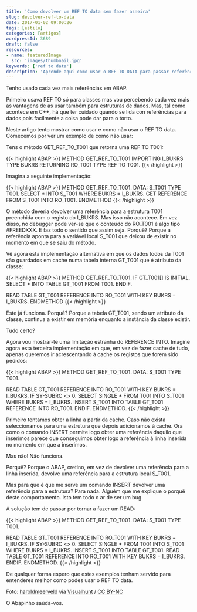 ```yaml
---
title: 'Como devolver um REF TO data sem fazer asneira'
slug: devolver-ref-to-data
date: 2017-01-02 09:00:26
tags: [estilo]
categories: [artigos]
wordpressId: 3689
draft: false
resources:
- name: featuredImage
  src: 'images/thumbnail.jpg'
keywords: ['ref to data']
description: 'Aprende aqui como usar o REF TO DATA para passar referências de dados entre métodos. E aprender também como fazer asneira a tentá-lo.'
---
```

Tenho usado cada vez mais referências em ABAP.

Primeiro usava REF TO só para classes mas vou percebendo cada vez mais as vantagens de as usar também para estruturas de dados. Mas, tal como acontece em C++, há que ter cuidado quando se lida con referências para dados pois facilmente a coisa pode dar para o torto.

Neste artigo tento mostrar como usar e como não usar o REF TO data. Comecemos por ver um exemplo de como não usar:

<!--more-->

Tens o método GET_REF_TO_T001 que retorna uma REF TO T001:


{{< highlight ABAP >}}
METHOD GET_REF_TO_T001
  IMPORTING
    I_BUKRS TYPE BUKRS
  RETURNING
    RO_T001 TYPE REF TO T001.
{{< /highlight >}}

Imagina a seguinte implementação:


{{< highlight ABAP >}}
METHOD GET_REF_TO_T001.
  DATA: S_T001 TYPE T001.
  SELECT * INTO S_T001 WHERE BUKRS = I_BUKRS.
  GET REFERENCE FROM S_T001 INTO RO_T001.
ENDMETHOD
{{< /highlight >}}

O método deveria devolver uma referência para a estrutura T001 preenchida com o registo do I_BUKRS. Mas isso não acontece. Em vez disso, no debugger pode ver-se que o conteúdo do RO_T001 é algo tipo #FREEDXXX. E faz todo o sentido que assim seja. Porquê? Porque a referência aponta para a variável local S_T001 que deixou de existir no momento em que se saiu do método.

Vê agora esta implementação alternativa em que os dados todos da T001 são guardados em cache numa tabela interna GT_T001 que é atributo da classe:


{{< highlight ABAP >}}
METHOD GET_REF_TO_T001.
  IF GT_T001[] IS INITIAL.
    SELECT * INTO TABLE GT_T001
      FROM T001.
  ENDIF.

  READ TABLE GT_T001 REFERENCE INTO RO_T001 WITH KEY BUKRS = I_BUKRS.
ENDMETHOD
{{< /highlight >}}

Este já funciona. Porquê? Porque a tabela GT_T001, sendo um atributo da classe, continua a existir em memória enquanto a instância da classe existir.

Tudo certo?

Agora vou mostrar-te uma limitação estranha do REFERENCE INTO. Imagine agora esta terceira implementação em que, em vez de fazer cache de tudo, apenas queremos ir acrescentando à cache os registos que forem sido pedidos:


{{< highlight ABAP >}}
METHOD GET_REF_TO_T001.
  DATA: S_T001 TYPE T001.

  READ TABLE GT_T001 REFERENCE INTO RO_T001 WITH KEY BUKRS = I_BUKRS.
  IF SY-SUBRC <> 0.
    SELECT SINGLE * FROM T001 INTO S_T001 WHERE BUKRS = I_BUKRS.
    INSERT S_T001 INTO TABLE GT_T001 REFERENCE INTO RO_T001.
  ENDIF.
ENDMETHOD.
{{< /highlight >}}

Primeiro tentamos obter a linha a partir da cache. Caso não exista seleccionamos para uma estrutura que depois adicionamos à cache. Ora como o comando INSERT permite logo obter uma referência daquilo que inserimos parece que conseguimos obter logo a referência à linha inserida no momento em que a inserimos.

Mas não! Não funciona.

Porquê? Porque o ABAP, cretino, em vez de devolver uma referência para a linha inserida, devolve uma referência para a estrutura local S_T001.

Mas para que é que me serve um comando INSERT devolver uma referência para a estrutura? Para nada. Alguém que me explique o porquê deste comportamento. Isto tem todo o ar de ser um bug.

A solução tem de passar por tornar a fazer um READ:


{{< highlight ABAP >}}
METHOD GET_REF_TO_T001.
  DATA: S_T001 TYPE T001.

  READ TABLE GT_T001 REFERENCE INTO RO_T001 WITH KEY BUKRS = I_BUKRS.
  IF SY-SUBRC <> 0.
    SELECT SINGLE * FROM T001 INTO S_T001 WHERE BUKRS = I_BUKRS.
    INSERT S_T001 INTO TABLE GT_T001.
    READ TABLE GT_T001 REFERENCE INTO RO_T001 WITH KEY BUKRS = I_BUKRS.
  ENDIF.
ENDMETHOD.
{{< /highlight >}}

De qualquer forma espero que estes exemplos tenham servido para entenderes melhor como podes usar o REF TO data.

Foto: [haroldmeerveld][1] via [Visualhunt][2] / [CC BY-NC][3]

O Abapinho saúda-vos.

   [1]: https://www.flickr.com/photos/haroldmeerveld/15173387023/
   [2]: https://visualhunt.com
   [3]: http://creativecommons.org/licenses/by-nc/2.0/
